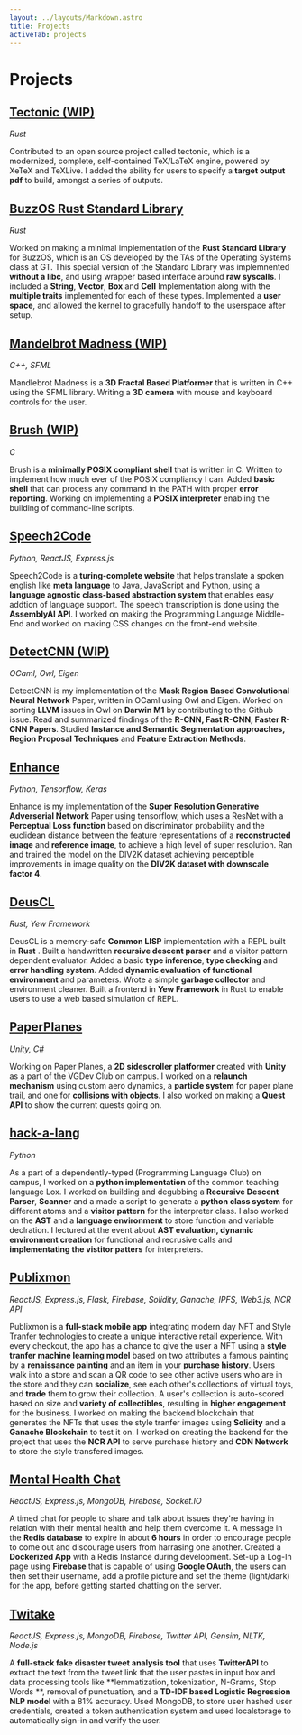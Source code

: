 ```yaml
---
layout: ../layouts/Markdown.astro
title: Projects
activeTab: projects
---
```

# Projects

## [Tectonic (WIP)](https://github.com/xinslu/tectonic)
*Rust*

Contributed to an open source project called tectonic, which is a modernized,
complete, self-contained TeX/LaTeX engine, powered by XeTeX and TeXLive. I
added the ability for users to specify a **target output pdf** to build, amongst a
series of outputs.

## [BuzzOS Rust Standard Library](https://github.com/xinslu/rust-std-buzzos)
*Rust*

Worked on making a minimal implementation of the **Rust Standard Library** for
BuzzOS, which is an OS developed by the TAs of the Operating Systems class at
GT. This special version of the Standard Library was implemnented **without a
libc**, and using wrapper based interface around **raw syscalls**. I included a
**String**, **Vector**, **Box** and **Cell** Implementation along with the
**multiple traits** implemented for each of these types. Implemented a **user
space**, and allowed the kernel to gracefully handoff to the userspace after
setup.

## [Mandelbrot Madness (WIP)](https://github.com/saisree27/mandelbrot-madness)
*C++, SFML*

Mandlebrot Madness is a **3D Fractal Based Platformer** that is written in C++
using the SFML library. Writing a **3D camera** with mouse and keyboard controls
for the user.

## [Brush (WIP)](https://github.com/xinslu/brush)
*C*

Brush is a **minimally POSIX compliant shell** that is written in C. Written to
implement how much ever of the POSIX compliancy I can. Added **basic shell**
that can process any command in the PATH with proper **error reporting**.
Working on implementing a **POSIX interpreter** enabling the building of
command-line scripts.

## [Speech2Code](https://github.com/saisree27/speechtocode)
*Python, ReactJS, Express.js*

Speech2Code is a **turing-complete website** that helps translate a spoken
english like **meta language** to Java, JavaScript and Python, using a
**language agnostic class-based abstraction system** that enables easy addtion
of language support. The speech transcription is done using the **AssemblyAI
API**. I worked on making the Programming Language Middle-End and worked on
making CSS changes on the front-end website.

## [DetectCNN (WIP)](https://github.com/xinslu/DetectCNN)
*OCaml, Owl, Eigen*

DetectCNN is my implementation of the **Mask Region Based Convolutional Neural
Network** Paper, written in OCaml using Owl and Eigen. Worked on sorting
**LLVM** issues in Owl on **Darwin M1** by contributing to the Github issue.
Read and summarized findings of the **R-CNN, Fast R-CNN, Faster R-CNN Papers**.
Studied **Instance and Semantic Segmentation approaches, Region Proposal
Techniques** and **Feature Extraction Methods**.

## [Enhance](https://github.com/xinslu/Enhance)
*Python, Tensorflow, Keras*

Enhance is my implementation of the **Super Resolution Generative Adverserial
Network** Paper using tensorflow, which uses a ResNet with a **Perceptual Loss
function** based on discriminator probability and the euclidean distance
between the feature representations of a **reconstructed image** and
**reference image**, to achieve a high level of super resolution. Ran and
trained the model on the DIV2K dataset achieving perceptible improvements in
image quality on the **DIV2K dataset with downscale factor 4**.

## [DeusCL](https://github.com/xinslu/deusCL)
*Rust, Yew Framework*

DeusCL is a memory-safe **Common LISP** implementation with a REPL built in
**Rust** . Built a handwritten **recursive descent parser** and a visitor
pattern dependent evaluator. Added a basic **type inference**, **type
checking** and **error handling system**. Added **dynamic evaluation of
functional environment** and parameters. Wrote a simple **garbage collector**
and environment cleaner. Built a frontend in **Yew Framework** in Rust to
enable users to use a web based simulation of REPL.

## [PaperPlanes](https://github.com/AllisanLu/PaperPlanes)
*Unity, C#*

Working on Paper Planes, a **2D sidescroller platformer** created with
**Unity** as a part of the VGDev Club on campus. I worked on a **relaunch
mechanism** using custom aero dynamics, a **particle system** for paper plane
trail, and one for **collisions with objects**. I also worked on making a
**Quest API** to show the current quests going on.

## [hack-a-lang](https://github.com/xinslu/hack-a-lang)
*Python*

As a part of a dependently-typed (Programming Language Club) on campus, I
worked on a **python implementation** of the common teaching language Lox. I
worked on building and degubbing a **Recursive Descent Parser**, **Scanner**
and a made a script to generate a **python class system** for different atoms
and a **visitor pattern** for the interpreter class. I also worked on the
**AST** and a **language environment** to store function and variable
declration. I lectured at the event about **AST evaluation, dynamic environment
creation** for functional and recrusive calls and **implementating the vistitor
patters** for interpreters.

## [Publixmon](https://github.com/saisree27/publixmon)
*ReactJS, Express.js, Flask, Firebase, Solidity, Ganache, IPFS, Web3.js, NCR API*

Publixmon is a **full-stack mobile app** integrating modern day NFT and Style
Tranfer technologies to create a unique interactive retail experience. With
every checkout, the app has a chance to give the user a NFT using a **style
tranfer machine learning model** based on two attributes a famous painting by a
**renaissance painting** and an item in your **purchase history**. Users walk
into a store and scan a QR code to see other active users who are in the store
and they can **socialize**, see each other's collections of virtual toys, and
**trade** them to grow their collection. A user's collection is auto-scored
based on size and **variety of collectibles**, resulting in **higher
engagement** for the business. I worked on making the backend blockchain that
generates the NFTs that uses the style tranfer images using **Solidity** and a
**Ganache Blockchain** to test it on. I worked on creating the backend for the
project that uses the **NCR API** to serve purchase history and **CDN Network**
to store the style transfered images.

## [Mental Health Chat](https://github.com/xinslu/mental-health-chat)
*ReactJS, Express.js, MongoDB, Firebase, Socket.IO*

A timed chat for people to share and talk about issues they're having in
relation with their mental health and help them overcome it. A message in the
**Redis database** to expire in about **6 hours** in order to encourage people
to come out and discourage users from harrasing one another. Created a
**Dockerized App** with a Redis Instance during development. Set-up a Log-In
page using **Firebase** that is capable of using **Google OAuth**, the users
can then set their username, add a profile picture and set the theme
(light/dark) for the app, before getting started chatting on the server.

## [Twitake](https://twitake.netlify.app/)
*ReactJS, Express.js, MongoDB, Firebase, Twitter API, Gensim, NLTK, Node.js*

A **full-stack fake disaster tweet analysis tool** that uses **TwitterAPI** to
extract the text from the tweet link that the user pastes in input box and data
processing tools like **lemmatization, tokenization, N-Grams, Stop Words **,
removal of punctuation, and a **TD-IDF based Logistic Regression NLP model**
with a 81% accuracy. Used MongoDB, to store user hashed user credentials,
created a token authentication system and used localstorage to automatically
sign-in and verify the user.
